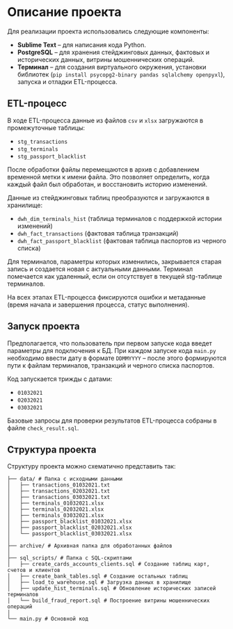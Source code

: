 # Описание проекта

Для реализации проекта использовались следующие компоненты:
- **Sublime Text** – для написания кода Python.
- **PostgreSQL** – для хранения стейджинговых данных, фактовых и исторических данных, витрины мошеннических операций.
- **Терминал** – для создания виртуального окружения, установки библиотек (`pip install psycopg2-binary pandas sqlalchemy openpyxl`), запуска и отладки ETL-процесса.

## ETL-процесс

В ходе ETL-процесса данные из файлов `csv` и `xlsx` загружаются в промежуточные таблицы:
- `stg_transactions`
- `stg_terminals`
- `stg_passport_blacklist`

После обработки файлы перемещаются в архив с добавлением временной метки к имени файла. Это позволяет определить, когда каждый файл был обработан, и восстановить историю изменений.

Данные из стейджинговых таблиц преобразуются и загружаются в хранилище:
- `dwh_dim_terminals_hist` (таблица терминалов с поддержкой истории изменений)
- `dwh_fact_transactions` (фактовая таблица транзакций)
- `dwh_fact_passport_blacklist` (фактовая таблица паспортов из черного списка)

Для терминалов, параметры которых изменились, закрывается старая запись и создается новая с актуальными данными. Терминал помечается как удаленный, если он отсутствует в текущей stg-таблице терминалов.

На всех этапах ETL-процесса фиксируются ошибки и метаданные (время начала и завершения процесса, статус выполнения).

## Запуск проекта

Предполагается, что пользователь при первом запуске кода введет параметры для подключения к БД. При каждом запуске кода `main.py` необходимо ввести дату в формате `DDMMYYYY` – после этого формируются пути к файлам терминалов, транзакций и черного списка паспортов.

Код запускается трижды с датами:
- `01032021`
- `02032021`
- `03032021`

Базовые запросы для проверки результатов ETL-процесса собраны в файле `check_result.sql`.

## Структура проекта

Структуру проекта можно схематично представить так:

```
├── data/ # Папка с исходными данными
│   ├── transactions_01032021.txt
│   ├── transactions_02032021.txt
│   ├── transactions_03032021.txt
│   ├── terminals_01032021.xlsx
│   ├── terminals_02032021.xlsx
│   ├── terminals_03032021.xlsx
│   ├── passport_blacklist_01032021.xlsx
│   ├── passport_blacklist_02032021.xlsx
│   └── passport_blacklist_03032021.xlsx
│
├── archive/ # Архивная папка для обработанных файлов
│
├── sql_scripts/ # Папка с SQL-скриптами
│   ├── create_cards_accounts_clients.sql # Создание таблиц карт, счетов и клиентов
│   ├── create_bank_tables.sql # Создание остальных таблиц
│   ├── load_to_warehouse.sql # Загрузка данных в хранилище
│   ├── update_hist_terminals.sql # Обновление исторических записей терминалов
│   └── build_fraud_report.sql # Построение витрины мошеннических операций
│
└── main.py # Основной код    
```
